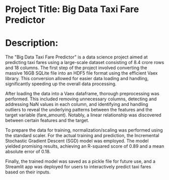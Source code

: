 # Project Title: Big Data Taxi Fare Predictor

# Description:

The "Big Data Taxi Fare Predictor" is a data science project aimed at predicting taxi fares using a large-scale dataset consisting of 8.4 crore rows and 18 columns. The first step of the project involved converting the massive 16GB SQLite file into an HDF5 file format using the efficient Vaex library. This conversion allowed for easier data loading and handling, significantly speeding up the overall data processing.

After loading the data into a Vaex dataframe, thorough preprocessing was performed. This included removing unnecessary columns, detecting and addressing NaN values in each column, and identifying and handling outliers to reveal the underlying patterns between the features and the target variable (fare_amount). Notably, a linear relationship was discovered between certain features and the target.

To prepare the data for training, normalization/scaling was performed using the standard scaler. For the actual training and prediction, the Incremental Stochastic Gradient Descent (SGD) model was employed. The model yielded promising results, achieving an R-squared score of 0.89 and a mean absolute error of 0.18.

Finally, the trained model was saved as a pickle file for future use, and a Streamlit app was deployed for users to interactively predict taxi fares based on their inputs.
